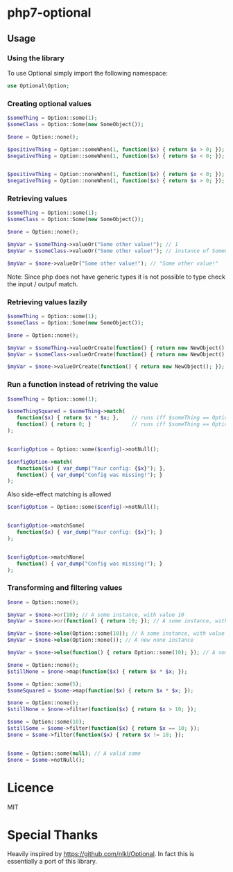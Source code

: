 # php7-optional

## Usage

### Using the library

To use Optional simply import the following namespace:

```php
use Optional\Option;
```

### Creating optional values


```php
$someThing = Option::some(1);
$someClass = Option::Some(new SomeObject());

$none = Option::none();

$positiveThing = Option::someWhen(1, function($x) { return $x > 0; });
$negativeThing = Option::someWhen(1, function($x) { return $x < 0; });


$positiveThing = Option::noneWhen(1, function($x) { return $x < 0; });
$negativeThing = Option::noneWhen(1, function($x) { return $x > 0; });
```

### Retrieving values

```php
$someThing = Option::some(1);
$someClass = Option::Some(new SomeObject());

$none = Option::none();

$myVar = $someThing->valueOr("Some other value!"); // 1
$myVar = $someClass->valueOr("Some other value!"); // instance of SomeObject

$myVar = $none->valueOr("Some other value!"); // "Some other value!"
```

Note: Since php does not have generic types it is not possible to type check the input / outpuf match.

### Retrieving values lazily

```php
$someThing = Option::some(1);
$someClass = Option::Some(new SomeObject());

$none = Option::none();

$myVar = $someThing->valueOrCreate(function() { return new NewObject(); }); // 1
$myVar = $someClass->valueOrCreate(function() { return new NewObject(); }); // instance of SomeObject

$myVar = $none->valueOrCreate(function() { return new NewObject(); }); // instance of NewObject
```


### Run a function instead of retriving the value

```php
$someThing = Option::some(1);

$someThingSquared = $someThing->match(
   function($x) { return $x * $x; },    // runs iff $someThing == Option::some
   function() { return 0; }             // runs iff $someThing == Option::none
);


$configOption = Option::some($config)->notNull();

$configOption->match(
   function($x) { var_dump("Your config: {$x}"); },
   function() { var_dump("Config was missing!"); }
);
```

Also side-effect matching is allowed

```php
$configOption = Option::some($config)->notNull();


$configOption->matchSome(
   function($x) { var_dump("Your config: {$x}"); }
);


$configOption->matchNone(
   function() { var_dump("Config was missing!"); }
);
```

### Transforming and filtering values

```php
$none = Option::none();

$myVar = $none->or(10); // A some instance, with value 10
$myVar = $none->or(function() { return 10; }); // A some instance, with value 10, but lazy

$myVar = $none->else(Option::some(10)); // A some instance, with value 10
$myVar = $none->else(Option::none()); // A new none instance

$myVar = $none->else(function() { return Option::some(10); }); // A some instance, with value 10, but lazy
```

```php
$none = Option::none();
$stillNone = $none->map(function($x) { return $x * $x; });

$some = Option::some(5);
$someSquared = $some->map(function($x) { return $x * $x; });
```

```php
$none = Option::none();
$stillNone = $none->filter(function($x) { return $x > 10; });

$some = Option::some(10);
$stillSome = $some->filter(function($x) { return $x == 10; });
$none = $some->filter(function($x) { return $x != 10; });


$some = Option::some(null); // A valid some
$none = $some->notNull();
```


# Licence
 MIT


# Special Thanks
Heavily inspired by https://github.com/nlkl/Optional. In fact this is essentially a port of this library.
